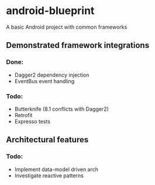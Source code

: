# android-blueprint
A basic Android project with common frameworks

## Demonstrated framework integrations

### Done:
* Dagger2 dependency injection
* EventBus event handling

### Todo:
* Butterknife (8.1 conflicts with Dagger2)
* Retrofit
* Expresso tests

## Architectural features

### Todo:
* Implement data-model driven arch
* Investigate reactive patterns
